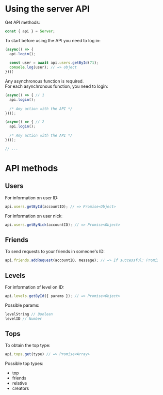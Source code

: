 # Using the server API
Get API methods:
```js
const { api } = Server;
```
To start before using the API you need to log in:
```js
(async() => {
  api.login();
  
  const user = await api.users.getById(71);
  console.log(user); // => object
})()
```
Any asynchronous function is required.</br>
For each asynchronous function, you need to login:
```js
(async() => { // 1
  api.login();
  
  /* Any action with the API */
})();

(async() => { // 2
  api.login();
  
  /* Any action with the API */
})();

// ...
```
# API methods
## Users
For information on user ID:
```js
api.users.getById(accountID); // => Promise<Object>
```

For information on user nick:
```js
api.users.getByNick(accountID); // => Promise<Object>
```
## Friends
To send requests to your friends in someone's ID:
```js
api.friends.addRequest(accountID, message); // => If successful: Promise<Boolean>
```
## Levels
For information of level on ID:
```js
api.levels.getById({ params }); // => Promise<Object>
```
Possible params:
```js
levelString // Boolean
levelID // Number
```
## Tops
To obtain the top type:
```js
api.tops.get(type) // => Promise<Array>
```
Possible top types:
* top
* friends
* relative
* creators
